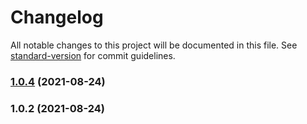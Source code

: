 # Changelog

All notable changes to this project will be documented in this file. See [standard-version](https://github.com/conventional-changelog/standard-version) for commit guidelines.

### [1.0.4](https://github.com/nludb/react-hooks/compare/v1.0.2...v1.0.4) (2021-08-24)

### 1.0.2 (2021-08-24)
